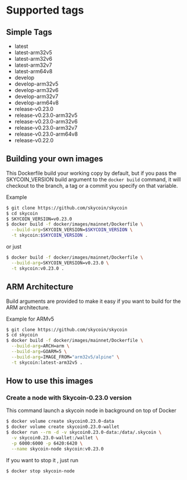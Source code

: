 # Supported tags

## Simple Tags

- latest
- latest-arm32v5
- latest-arm32v6
- latest-arm32v7
- latest-arm64v8
- develop
- develop-arm32v5
- develop-arm32v6
- develop-arm32v7
- develop-arm64v8
- release-v0.23.0
- release-v0.23.0-arm32v5
- release-v0.23.0-arm32v6
- release-v0.23.0-arm32v7
- release-v0.23.0-arm64v8
- release-v0.22.0

## Building your own images

This Dockerfile build your working copy by default, but if you pass the
SKYCOIN_VERSION build argument to the `docker build` command, it will checkout
to the branch, a tag or a commit you specify on that variable.

Example

```sh
$ git clone https://github.com/skycoin/skycoin
$ cd skycoin
$ SKYCOIN_VERSION=v0.23.0
$ docker build -f docker/images/mainnet/Dockerfile \
  --build-arg=SKYCOIN_VERSION=$SKYCOIN_VERSION \
  -t skycoin:$SKYCOIN_VERSION .
```

or just

```sh
$ docker build -f docker/images/mainnet/Dockerfile \
  --build-arg=SKYCOIN_VERSION=v0.23.0 \
  -t skycoin:v0.23.0 .
```

## ARM Architecture

Build arguments are provided to make it easy if you want to build for the ARM
architecture.

Example for ARMv5

```sh
$ git clone https://github.com/skycoin/skycoin
$ cd skycoin
$ docker build -f docker/images/mainnet/Dockerfile \
  --build-arg=ARCH=arm \
  --build-arg=GOARM=5 \
  --build-arg=IMAGE_FROM="arm32v5/alpine" \
  -t skycoin:latest-arm32v5 .
```

## How to use this images

### Create a node with Skycoin-0.23.0 version

This command launch a skycoin node in background on top of Docker

```sh
$ docker volume create skycoin0.23.0-data
$ docker volume create skycoin0.23.0-wallet
$ docker run --rm -d -v skycoin0.23.0-data:/data/.skycoin \
  -v skycoin0.23.0-wallet:/wallet \
  -p 6000:6000 -p 6420:6420 \
  --name skycoin-node skycoin:v0.23.0
```

If you want to stop it , just run

```sh
$ docker stop skycoin-node
```

